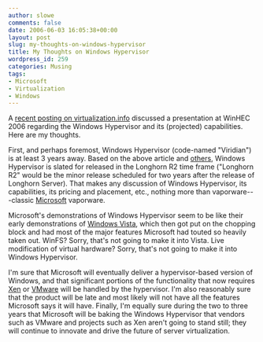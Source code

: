 ```yaml
---
author: slowe
comments: false
date: 2006-06-03 16:05:38+00:00
layout: post
slug: my-thoughts-on-windows-hypervisor
title: My Thoughts on Windows Hypervisor
wordpress_id: 259
categories: Musing
tags:
- Microsoft
- Virtualization
- Windows
---
```


A [recent posting on virtualization.info](http://www.virtualization.info/2006/05/microsoft-shows-windows-hypervisor.html) discussed a presentation at WinHEC 2006 regarding the Windows Hypervisor and its (projected) capabilities. Here are my thoughts.

First, and perhaps foremost, Windows Hypervisor (code-named "Viridian") is at least 3 years away. Based on the above article and [others](http://www.virtualization.info/2006/04/is-microsoft-also-approaching.html), Windows Hypervisor is slated for released in the Longhorn R2 time frame ("Longhorn R2" would be the minor release scheduled for two years after the release of Longhorn Server). That makes any discussion of Windows Hypervisor, its capabilities, its pricing and placement, etc., nothing more than vaporware---classic [Microsoft](http://www.microsoft.com/) vaporware.

Microsoft's demonstrations of Windows Hypervisor seem to be like their early demonstrations of [Windows Vista](http://www.microsoft.com/windowsvista/), which then got put on the chopping block and had most of the major features Microsoft had touted so heavily taken out. WinFS? Sorry, that's not going to make it into Vista. Live modification of virtual hardware? Sorry, that's not going to make it into Windows Hypervisor.

I'm sure that Microsoft will eventually deliver a hypervisor-based version of Windows, and that significant portions of the functionality that now requires [Xen](http://www.xensource.com/xen/xen/) or [VMware](http://www.vmware.com/) will be handled by the hypervisor. I'm also reasonably sure that the product will be late and most likely will not have all the features Microsoft says it will have. Finally, I'm equally sure during the two to three years that Microsoft will be baking the Windows Hypervisor that vendors such as VMware and projects such as Xen aren't going to stand still; they will continue to innovate and drive the future of server virtualization.
